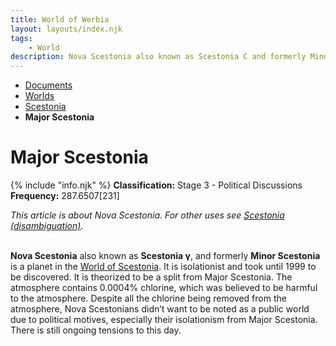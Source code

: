 ```yaml
---
title: World of Werbia
layout: layouts/index.njk
tags:
    - World
description: Nova Scestonia also known as Scestonia C and formerly Minor Scestonia is a planet in the World of Scestonia. It is isolationist and took until 1999 to be discovered.
---
```

<nav class="text-sm breadcrumbs mb-5">
    <ul>
        <li><a href="/docs">Documents</a></li>
        <li><a href="/docs/world">Worlds</a></li>
        <li><a href="/docs/world/scestonia">Scestonia</a></li>
        <li><b>Major Scestonia</b></li>
    </ul>
</nav>
<div class="text-center"><h1>Major Scestonia</h1></div>

<div class="alert shadow-lg mb-5">
    <div>
        {% include "info.njk" %}
        <span>
        <b>Classification:</b> <span class="text-amber-500">Stage 3 - Political Discussions</span><br>
        <b>Frequency:</b> 287.6507[231]
        </span>
    </div>
</div>

<i>This article is about Nova Scestonia. For other uses see <a href="/docs/world/scestonia/disambig/">Scestonia (disambiguation)</a>.</i><br><br>

**Nova Scestonia** also known as **Scestonia γ**, and formerly **Minor Scestonia** is a planet in the <a href="/docs/world/scestonia">World of Scestonia</a>. It is isolationist and took until 1999 to be discovered. It is theorized to be a split from Major Scestonia. The atmosphere contains 0.0004% chlorine, which was believed to be harmful to the atmosphere. Despite all the chlorine being removed from the atmosphere, Nova Scestonians didn’t want to be noted as a public world due to political motives, especially their isolationism from Major Scestonia. There is still ongoing tensions to this day.